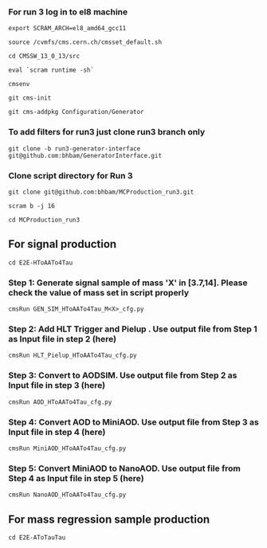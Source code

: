### For run 3  log in to el8 machine
```
export SCRAM_ARCH=el8_amd64_gcc11

source /cvmfs/cms.cern.ch/cmsset_default.sh

cd CMSSW_13_0_13/src

eval `scram runtime -sh`

cmsenv

git cms-init

git cms-addpkg Configuration/Generator
```
### To add filters for run3 just clone run3 branch only

`git clone -b run3-generator-interface git@github.com:bhbam/GeneratorInterface.git`

### Clone script directory for Run 3

`git clone git@github.com:bhbam/MCProduction_run3.git`

`scram b -j 16`

`cd MCProduction_run3`

## For signal production
`cd E2E-HToAATo4Tau`

### Step 1: Generate signal sample of mass 'X' in [3.7,14]. Please check the value of mass set in  script properly
`cmsRun GEN_SIM_HToAATo4Tau_M<X>_cfg.py`  
### Step 2: Add HLT Trigger and Pielup . Use output file from Step 1 as Input file in step 2 (here)
`cmsRun HLT_Pielup_HToAATo4Tau_cfg.py`
### Step 3: Convert to AODSIM. Use output file from Step 2 as Input file in step 3 (here)
`cmsRun AOD_HToAATo4Tau_cfg.py`   
### Step 4: Convert AOD to MiniAOD. Use output file from Step 3 as Input file in step 4 (here)       
`cmsRun MiniAOD_HToAATo4Tau_cfg.py`  
### Step 5: Convert MiniAOD to NanoAOD. Use output file from Step 4 as Input file in step 5 (here)
`cmsRun NanoAOD_HToAATo4Tau_cfg.py`

## For mass regression sample production
`cd E2E-AToTauTau`
